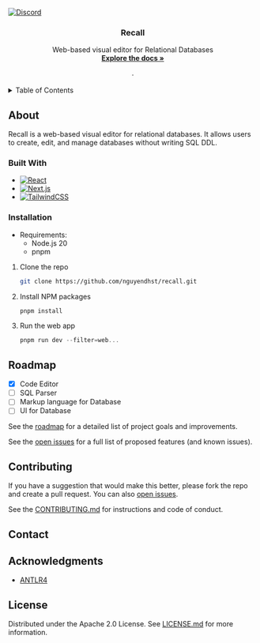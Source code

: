 <!-- Improved compatibility of back to top link: See: https://github.com/othneildrew/Best-README-Template/pull/73 -->

<a id="readme-top"></a>

<!-- PROJECT SHIELDS -->
<!--
*** I'm using markdown "reference style" links for readability.
*** Reference links are enclosed in brackets [ ] instead of parentheses ( ).
*** See the bottom of this document for the declaration of the reference variables
*** for contributors-url, forks-url, etc. This is an optional, concise syntax you may use.
*** https://www.markdownguide.org/basic-syntax/#reference-style-links
-->
<!-- [![Contributors][contributors-shield]][contributors-url]
[![Forks][forks-shield]][forks-url]
[![Stargazers][stars-shield]][stars-url]
[![Issues][issues-shield]][issues-url]
[![Apache License][license-shield]][license-url] -->

[![Discord][discord-shield]][discord-url]

<!--[![screen Shot][product-screenshot]](https://)-->

<div align="center">
<h3 align="center">Recall</h3>
  <p align="center">
    Web-based visual editor for Relational Databases
    <br />
    <a href="https://github.com/nguyendhst/recall/wiki"><strong>Explore the docs »</strong></a>
    <br />
    <br />
    <!--<a href="">View Demo</a>-->
    ·
    <!--<a href="/issues/new?labels=bug&template=bug-report---.md">Report Bug</a>
    ·
    <a href="/issues/new?labels=enhancement&template=feature-request---.md">Request Feature</a>-->
  </p>
</div>

<!-- TABLE OF CONTENTS -->
<details>
  <summary>Table of Contents</summary>
  <ol>
    <li> <a href="#about">About</a> </li>
    <li><a href="#installation">Installation</a></li>
    <li><a href="#usage">Usage</a></li>
    <li><a href="#roadmap">Roadmap</a></li>
    <li><a href="#contributing">Contributing</a></li>
    <li><a href="#contact">Contact</a></li>
    <li><a href="#acknowledgments">Acknowledgments</a></li>
    <li><a href="#license">License</a></li>
  </ol>
</details>

## About

Recall is a web-based visual editor for relational databases. It allows users to create, edit, and manage databases without writing SQL DDL.

### Built With

- [![React][React.js]][React-url]
- [![Next.js][Next.js]][Next-url]
- [![TailwindCSS][TailwindCSS]][Tailwind-url]

### Installation

- Requirements:
  - Node.js 20
  - pnpm

1. Clone the repo
   ```sh
   git clone https://github.com/nguyendhst/recall.git
   ```
2. Install NPM packages
   ```sh
   pnpm install
   ```
3. Run the web app
   ```js
   pnpm run dev --filter=web...
   ```

## Roadmap

- [x] Code Editor
- [ ] SQL Parser
- [ ] Markup language for Database
- [ ] UI for Database

See the [roadmap](readme/ROADMAP.md) for a detailed list of project goals and improvements.

See the [open issues](/issues) for a full list of proposed features (and known issues).

## Contributing

If you have a suggestion that would make this better, please fork the repo and create a pull request. You can also [open issues](/issues).

See the [CONTRIBUTING.md](readme/CONTRIBUTING.md) for instructions and code of conduct.

## Contact

## Acknowledgments

- [ANTLR4](https://www.antlr.org/)

## License

Distributed under the Apache 2.0 License. See [LICENSE.md](LICENSE.md) for more information.

<!-- https://www.markdownguide.org/basic-syntax/#reference-style-links -->

[contributors-shield]: https://img.shields.io/github/contributors/onlook-dev/studio.svg?style=for-the-badge
[contributors-url]: https://github.com/
[discord-shield]: https://img.shields.io/badge/-Discord-black?logo=discord&colorB=555
[discord-url]: https://discord.gg/
[React.js]: https://img.shields.io/badge/react-%2320232a.svg?logo=react&logoColor=%2361DAFB
[React-url]: https://reactjs.org/
[TailwindCSS]: https://img.shields.io/badge/tailwindcss-%2338B2AC.svg?logo=tailwind-css&logoColor=white
[Tailwind-url]: https://tailwindcss.com/
[product-screenshot]: readme/assets/brand.png
[Next.js]: https://img.shields.io/badge/Next.js-000000?logo=Next.js&logoColor=white
[Next-url]: https://nextjs.org/
